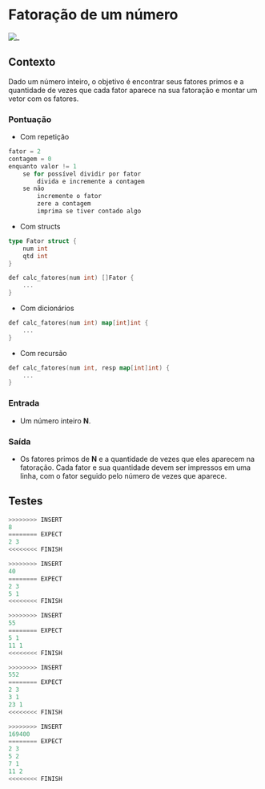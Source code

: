 # Fatoração de um número

![_](cover.jpg)

## Contexto

Dado um número inteiro, o objetivo é encontrar seus fatores primos e a quantidade de vezes que cada fator aparece na sua fatoração e montar um vetor com os fatores.

### Pontuação

- Com repetição

```go
fator = 2
contagem = 0
enquanto valor != 1
    se for possível dividir por fator
        divida e incremente a contagem
    se não
        incremente o fator
        zere a contagem
        imprima se tiver contado algo
```

- Com structs

```go
type Fator struct {
    num int
    qtd int
}

def calc_fatores(num int) []Fator {
    ...
}
```

- Com dicionários

```go
def calc_fatores(num int) map[int]int {
    ...
}
```

- Com recursão

```go
def calc_fatores(num int, resp map[int]int) {
    ...
}
```

### Entrada

- Um número inteiro **N**.

### Saída

- Os fatores primos de **N** e a quantidade de vezes que eles aparecem na fatoração. Cada fator e sua quantidade devem ser impressos em uma linha, com o fator seguido pelo número de vezes que aparece.

## Testes

``` py
>>>>>>>> INSERT
8
======== EXPECT
2 3
<<<<<<<< FINISH
```

```py
>>>>>>>> INSERT
40
======== EXPECT
2 3
5 1
<<<<<<<< FINISH
```

```py
>>>>>>>> INSERT
55
======== EXPECT
5 1
11 1
<<<<<<<< FINISH
```

```py
>>>>>>>> INSERT
552
======== EXPECT
2 3
3 1
23 1
<<<<<<<< FINISH
```

```py
>>>>>>>> INSERT
169400
======== EXPECT
2 3
5 2
7 1
11 2
<<<<<<<< FINISH

```
